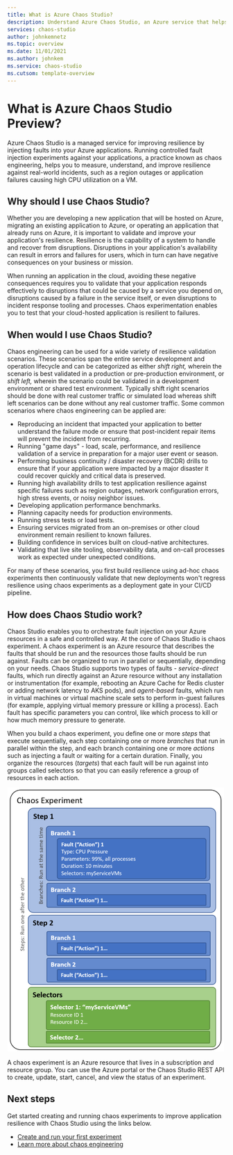 ```yaml
---
title: What is Azure Chaos Studio?
description: Understand Azure Chaos Studio, an Azure service that helps you to measure, understand, and build application and service resilience to real world incidents using chaos engineering to inject faults against your service then monitor how the service responds to disruptions.
services: chaos-studio
author: johnkemnetz
ms.topic: overview
ms.date: 11/01/2021
ms.author: johnkem
ms.service: chaos-studio
ms.cutsom: template-overview
---
```


# What is Azure Chaos Studio Preview?

Azure Chaos Studio is a managed service for improving resilience by injecting faults into your Azure applications. Running controlled fault injection experiments against your applications, a practice known as chaos engineering, helps you to measure, understand, and improve resilience against real-world incidents, such as a region outages or application failures causing high CPU utilization on a VM.

## Why should I use Chaos Studio?

Whether you are developing a new application that will be hosted on Azure, migrating an existing application to Azure, or operating an application that already runs on Azure, it is important to validate and improve your application's resilience. Resilience is the capability of a system to handle and recover from disruptions. Disruptions in your application's availability can result in errors and failures for users, which in turn can have negative consequences on your business or mission.

When running an application in the cloud, avoiding these negative consequences requires you to validate that your application responds effectively to disruptions that could be caused by a service you depend on, disruptions caused by a failure in the service itself, or even disruptions to incident response tooling and processes. Chaos experimentation enables you to test that your cloud-hosted application is resilient to failures.

## When would I use Chaos Studio?

Chaos engineering can be used for a wide variety of resilience validation scenarios. These scenarios span the entire service development and operation lifecycle and can be categorized as either *shift right,* wherein the scenario is best validated in a production or pre-production environment, or *shift left,* wherein the scenario could be validated in a development environment or shared test environment. Typically shift right scenarios should be done with real customer traffic or simulated load whereas shift left scenarios can be done without any real customer traffic. Some common scenarios where chaos engineering can be applied are:
* Reproducing an incident that impacted your application to better understand the failure mode or ensure that post-incident repair items will prevent the incident from recurring.
* Running "game days" - load, scale, performance, and resilience validation of a service in preparation for a major user event or season.
* Performing business continuity / disaster recovery (BCDR) drills to ensure that if your application were impacted by a major disaster it could recover quickly and critical data is preserved.
* Running high availability drills to test application resilience against specific failures such as region outages, network configuration errors, high stress events, or noisy neighbor issues.
* Developing application performance benchmarks.
* Planning capacity needs for production environments.
* Running stress tests or load tests.
* Ensuring services migrated from an on-premises or other cloud environment remain resilient to known failures.
* Building confidence in services built on cloud-native architectures.
* Validating that live site tooling, observability data, and on-call processes work as expected under unexpected conditions.

For many of these scenarios, you first build resilience using ad-hoc chaos experiments then continuously validate that new deployments won't regress resilience using chaos experiments as a deployment gate in your CI/CD pipeline.

## How does Chaos Studio work?

Chaos Studio enables you to orchestrate fault injection on your Azure resources in a safe and controlled way. At the core of Chaos Studio is chaos experiment. A chaos experiment is an Azure resource that describes the faults that should be run and the resources those faults should be run against. Faults can be organized to run in parallel or sequentially, depending on your needs. Chaos Studio supports two types of faults - *service-direct* faults, which run directly against an Azure resource without any installation or instrumentation (for example, rebooting an Azure Cache for Redis cluster or adding network latency to AKS pods), and *agent-based* faults, which run in virtual machines or virtual machine scale sets to perform in-guest failures (for example, applying virtual memory pressure or killing a process). Each fault has specific parameters you can control, like which process to kill or how much memory pressure to generate.

When you build a chaos experiment, you define one or more *steps* that execute sequentially, each step containing one or more *branches* that run in parallel within the step, and each branch containing one or more *actions* such as injecting a fault or waiting for a certain duration. Finally, you organize the resources (*targets*) that each fault will be run against into groups called selectors so that you can easily reference a group of resources in each action.

![Diagram showing the layout of a chaos experiment.](images/chaos-experiment.png)

A chaos experiment is an Azure resource that lives in a subscription and resource group. You can use the Azure portal or the Chaos Studio REST API to create, update, start, cancel, and view the status of an experiment.

## Next steps
Get started creating and running chaos experiments to improve application resilience with Chaos Studio using the links below.
- [Create and run your first experiment](chaos-studio-tutorial-service-direct.md)
- [Learn more about chaos engineering](chaos-studio-chaos-engineering-overview.md)
